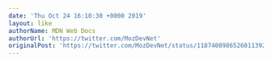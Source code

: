 ```yaml
---
date: 'Thu Oct 24 16:10:30 +0000 2019'
layout: like
authorName: MDN Web Docs
authorUrl: 'https://twitter.com/MozDevNet'
originalPost: 'https://twitter.com/MozDevNet/status/1187400986526011392'
---
```

